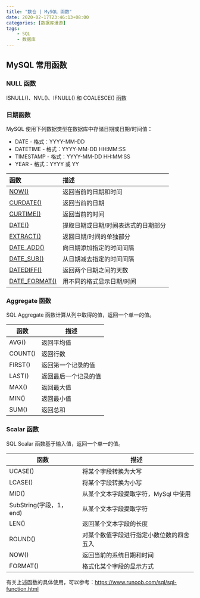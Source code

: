 ```yaml
---
title: "数仓 | MySQL 函数"
date: 2020-02-17T23:46:13+08:00
categories: [数据库漫游]
tags:
    - SQL
    - 数据库
---
```



## MySQL 常用函数

### NULL 函数

ISNULL()、NVL()、IFNULL() 和 COALESCE() 函数



### 日期函数

MySQL 使用下列数据类型在数据库中存储日期或日期/时间值：

- DATE - 格式：YYYY-MM-DD
- DATETIME - 格式：YYYY-MM-DD HH:MM:SS
- TIMESTAMP - 格式：YYYY-MM-DD HH:MM:SS
- YEAR - 格式：YYYY 或 YY

| 函数                                                         | 描述                                |
| :----------------------------------------------------------- | :---------------------------------- |
| [NOW()](https://www.runoob.com/sql/func-now.html)            | 返回当前的日期和时间                |
| [CURDATE()](https://www.runoob.com/sql/func-curdate.html)    | 返回当前的日期                      |
| [CURTIME()](https://www.runoob.com/sql/func-curtime.html)    | 返回当前的时间                      |
| [DATE()](https://www.runoob.com/sql/func-date.html)          | 提取日期或日期/时间表达式的日期部分 |
| [EXTRACT()](https://www.runoob.com/sql/func-extract.html)    | 返回日期/时间的单独部分             |
| [DATE_ADD()](https://www.runoob.com/sql/func-date-add.html)  | 向日期添加指定的时间间隔            |
| [DATE_SUB()](https://www.runoob.com/sql/func-date-sub.html)  | 从日期减去指定的时间间隔            |
| [DATEDIFF()](https://www.runoob.com/sql/func-datediff-mysql.html) | 返回两个日期之间的天数              |
| [DATE_FORMAT()](https://www.runoob.com/sql/func-date-format.html) | 用不同的格式显示日期/时间           |



### Aggregate 函数

SQL Aggregate 函数计算从列中取得的值，返回一个单一的值。

| 函数    | 描述                 |
| ------- | -------------------- |
| AVG()   | 返回平均值           |
| COUNT() | 返回行数             |
| FIRST() | 返回第一个记录的值   |
| LAST()  | 返回最后一个记录的值 |
| MAX()   | 返回最大值           |
| MIN()   | 返回最小值           |
| SUM()   | 返回总和             |



### Scalar 函数

SQL Scalar 函数基于输入值，返回一个单一的值。

| 函数                    | 描述                                     |
| ----------------------- | ---------------------------------------- |
| UCASE()                 | 将某个字段转换为大写                     |
| LCASE()                 | 将某个字段转换为小写                     |
| MID()                   | 从某个文本字段提取字符，MySql 中使用     |
| SubString(字段，1，end) | 从某个文本字段提取字符                   |
| LEN()                   | 返回某个文本字段的长度                   |
| ROUND()                 | 对某个数值字段进行指定小数位数的四舍五入 |
| NOW()                   | 返回当前的系统日期和时间                 |
| FORMAT()                | 格式化某个字段的显示方式                 |



有关上述函数的具体使用，可以参考：https://www.runoob.com/sql/sql-function.html
